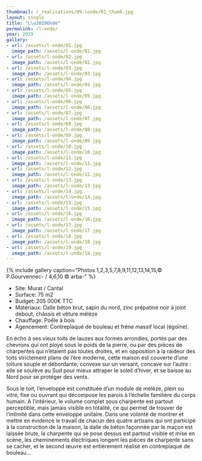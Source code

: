 ```yaml
---
thumbnail: /_realisations/09.londe/01_thumb.jpg
layout: single
title: "L\u2019Onde"
permalink: /l-onde/
year: 2019
gallery:
- url: /assets/l-onde/01.jpg
  image_path: /assets/l-onde/01.jpg
- url: /assets/l-onde/02.jpg
  image_path: /assets/l-onde/02.jpg
- url: /assets/l-onde/03.jpg
  image_path: /assets/l-onde/03.jpg
- url: /assets/l-onde/04.jpg
  image_path: /assets/l-onde/04.jpg
- url: /assets/l-onde/05.jpg
  image_path: /assets/l-onde/05.jpg
- url: /assets/l-onde/06.jpg
  image_path: /assets/l-onde/06.jpg
- url: /assets/l-onde/07.jpg
  image_path: /assets/l-onde/07.jpg
- url: /assets/l-onde/08.jpg
  image_path: /assets/l-onde/08.jpg
- url: /assets/l-onde/09.jpg
  image_path: /assets/l-onde/09.jpg
- url: /assets/l-onde/10.jpg
  image_path: /assets/l-onde/10.jpg
- url: /assets/l-onde/11.jpg
  image_path: /assets/l-onde/11.jpg
- url: /assets/l-onde/12.jpg
  image_path: /assets/l-onde/12.jpg
- url: /assets/l-onde/13.jpg
  image_path: /assets/l-onde/13.jpg
- url: /assets/l-onde/14.jpg
  image_path: /assets/l-onde/14.jpg
- url: /assets/l-onde/15.jpg
  image_path: /assets/l-onde/15.jpg
- url: /assets/l-onde/16.jpg
  image_path: /assets/l-onde/16.jpg
- url: /assets/l-onde/17.jpg
  image_path: /assets/l-onde/17.jpg
- url: /assets/l-onde/18.jpg
  image_path: /assets/l-onde/18.jpg
- url: /assets/l-onde/19.jpg
  image_path: /assets/l-onde/19.jpg
---
```



{% include gallery caption="Photos 1,2,3,5,7,8,9,11,12,13,14,15,© P.Gourvennec- / 4,6,10 © arba-" %}

  * Site: Murat / Cantal
  * Surface: 75 m2
  * Budget: 205 000€ TTC
  * Matériaux: Dalle béton brut, sapin du nord, zinc prépatiné noir à joint debout, châssis et vêture mélèze
  * Chauffage: Poêle à bois
  * Agencement: Contreplaqué de bouleau et frêne massif local (égoïne).

 En écho à ses vieux toits de lauzes aux formes arrondies, portés par des chevrons qui ont ployé sous le poids de la pierre, ou par des pièces de charpentes qui n’étaient pas toutes droites, et en opposition à la raideur des toits strictement plans de l’ère moderne, cette maison est couverte d’une toiture souple et débordante, convexe sur un versant, concave sur l’autre : elle se soulève au Sud pour mieux attraper le soleil d’hiver, et se baisse au Nord pour se protéger des vents.

Sous le toit, l’enveloppe est constituée d’un module de mélèze, plein ou vitré, fixe ou ouvrant qui décompose les parois à l’échelle familière du corps humain.
A l’intérieur, le volume complet sous charpente est partout perceptible, mais jamais visible en totalité, ce qui permet de trouver de l’intimité dans cette enveloppe unitaire.
Dans une volonté de montrer et mettre en évidence le travail de chacun des quatre artisans qui ont participé à la construction de la maison, la dalle de béton façonnée par le maçon est laissée brute, la charpente qui se pose dessus est partout visible et mise en scène, les cheminements électriques longent les pièces de charpente sans se cacher, et le second œuvre est entièrement réalisé en contreplaqué de bouleau…
